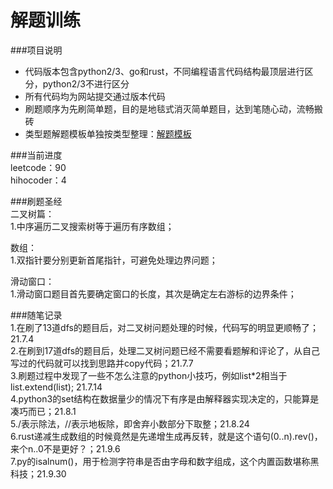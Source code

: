 # 解题训练

###项目说明  
- 代码版本包含python2/3、go和rust，不同编程语言代码结构最顶层进行区分，python2/3不进行区分
- 所有代码均为网站提交通过版本代码 
- 刷题顺序为先刷简单题，目的是地毯式消灭简单题目，达到笔随心动，流畅搬砖
- 类型题解题模板单独按类型整理：[解题模板](./doc/template/template.md) 

###当前进度  
leetcode：90                                                                                    
hihocoder：4    

###刷题圣经  
二叉树篇：  
1.中序遍历二叉搜索树等于遍历有序数组； 

数组：  
1.双指针要分别更新首尾指针，可避免处理边界问题；  

滑动窗口：  
1.滑动窗口题目首先要确定窗口的长度，其次是确定左右游标的边界条件；

###随笔记录  
1.在刷了13道dfs的题目后，对二叉树问题处理的时候，代码写的明显更顺畅了；21.7.4  
2.在刷到17道dfs的题目后，处理二叉树问题已经不需要看题解和评论了，从自己写过的代码就可以找到思路并copy代码；21.7.7  
3.刷题过程中发现了一些不怎么注意的python小技巧，例如list*2相当于list.extend(list); 21.7.14  
4.python3的set结构在数据量少的情况下有序是由解释器实现决定的，只能算是凑巧而已；21.8.1  
5./表示除法，//表示地板除，即舍弃小数部分下取整；21.8.24  
6.rust递减生成数组的时候竟然是先递增生成再反转，就是这个语句(0..n).rev()，来个n..0不是更好？；21.9.6  
7.py的isalnum()，用于检测字符串是否由字母和数字组成，这个内置函数堪称黑科技；21.9.30  
